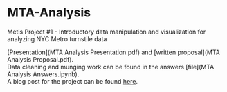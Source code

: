 # MTA-Analysis 
Metis Project #1 - Introductory data manipulation and visualization for analyzing NYC Metro turnstile data  

[Presentation](MTA Analysis Presentation.pdf) and [written proposal](MTA Analysis Proposal.pdf).  
Data cleaning and munging work can be found in the answers [file](MTA Analysis Answers.ipynb).  
A blog post for the project can be found [here](https://kevinkdu.wordpress.com/2016/10/17/metis-project-1/). 
